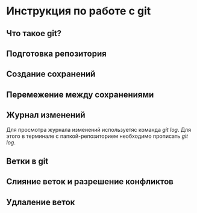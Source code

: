 # Инструкция по работе с git

## Что такое git?

## Подготовка репозитория

## Создание сохранений

## Перемежение между сохранениями

## Журнал изменений
Для просмотра журнала изменений используетяс команда *git log*. Для этого в терминале с папкой-репозиторием необходимо прописать *git log*.

## Ветки в git

## Слияние веток и разрешение конфликтов

## Удлаление веток